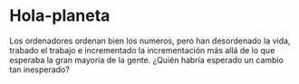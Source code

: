 # Hola-planeta
Los ordenadores ordenan bien los numeros, pero han desordenado la vida, trabado el trabajo e incrementado la incrementación más allá de lo que esperaba la gran mayoría de la gente. ¿Quién habría esperado un cambio tan inesperado?
